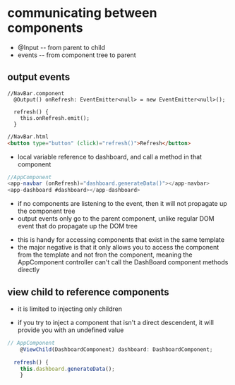 # communicating between components

- @Input -- from parent to child
- events -- from component tree to parent


## output events

```script
//NavBar.component
  @Output() onRefresh: EventEmitter<null> = new EventEmitter<null>();

  refresh() {
    this.onRefresh.emit();
  }
```

```html
//NavBar.html
<button type="button" (click)="refresh()">Refresh</button>
```

- local variable reference to dashboard, and call a method in that component

```javascript
//AppComponent
<app-navbar (onRefresh)="dashboard.generateData()"></app-navbar>
<app-dashboard #dashboard></app-dashboard>
```

- if no components are listening to the event, then it will not propagate up the component tree
- output events only go to the parent component, unlike regular DOM event that
  do propagate up the DOM tree


* this is handy for accessing components that exist in the same template
* the major negative is that it only allows you to access the component from the
  template and not fron the component, meaning the AppComponent controller can't
  call the DashBoard component methods directly

## view child to reference components

- it is limited to injecting only children

- if you try to inject a component that isn't a direct descendent, it will
  provide you with an undefined value

```javascript
// AppComponent
	@ViewChild(DashboardComponent) dashboard: DashboardComponent;

  refresh() {
    this.dashboard.generateData();
	}
```
